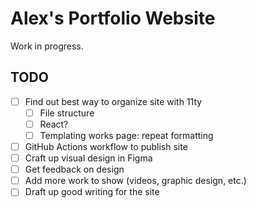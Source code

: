 # Alex's Portfolio Website

Work in progress.

## TODO
- [ ] Find out best way to organize site with 11ty
    - [ ] File structure
    - [ ] React?
    - [ ] Templating works page: repeat formatting
- [ ] GitHub Actions workflow to publish site
- [ ] Craft up visual design in Figma
- [ ] Get feedback on design
- [ ] Add more work to show (videos, graphic design, etc.)
- [ ] Draft up good writing for the site
